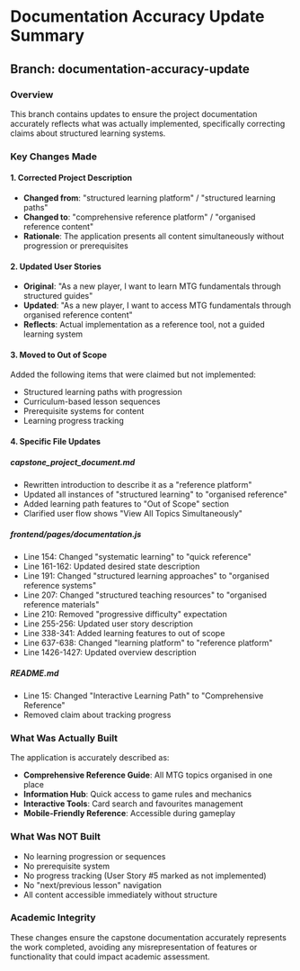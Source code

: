 # Documentation Accuracy Update Summary

## Branch: documentation-accuracy-update

### Overview
This branch contains updates to ensure the project documentation accurately reflects what was actually implemented, specifically correcting claims about structured learning systems.

### Key Changes Made

#### 1. Corrected Project Description
- **Changed from**: "structured learning platform" / "structured learning paths"
- **Changed to**: "comprehensive reference platform" / "organised reference content"
- **Rationale**: The application presents all content simultaneously without progression or prerequisites

#### 2. Updated User Stories
- **Original**: "As a new player, I want to learn MTG fundamentals through structured guides"
- **Updated**: "As a new player, I want to access MTG fundamentals through organised reference content"
- **Reflects**: Actual implementation as a reference tool, not a guided learning system

#### 3. Moved to Out of Scope
Added the following items that were claimed but not implemented:
- Structured learning paths with progression
- Curriculum-based lesson sequences
- Prerequisite systems for content
- Learning progress tracking

#### 4. Specific File Updates

##### capstone_project_document.md
- Rewritten introduction to describe it as a "reference platform"
- Updated all instances of "structured learning" to "organised reference"
- Added learning path features to "Out of Scope" section
- Clarified user flow shows "View All Topics Simultaneously"

##### frontend/pages/documentation.js
- Line 154: Changed "systematic learning" to "quick reference"
- Line 161-162: Updated desired state description
- Line 191: Changed "structured learning approaches" to "organised reference systems"
- Line 207: Changed "structured teaching resources" to "organised reference materials"
- Line 210: Removed "progressive difficulty" expectation
- Line 255-256: Updated user story description
- Line 338-341: Added learning features to out of scope
- Line 637-638: Changed "learning platform" to "reference platform"
- Line 1426-1427: Updated overview description

##### README.md
- Line 15: Changed "Interactive Learning Path" to "Comprehensive Reference"
- Removed claim about tracking progress

### What Was Actually Built
The application is accurately described as:
- **Comprehensive Reference Guide**: All MTG topics organised in one place
- **Information Hub**: Quick access to game rules and mechanics
- **Interactive Tools**: Card search and favourites management
- **Mobile-Friendly Reference**: Accessible during gameplay

### What Was NOT Built
- No learning progression or sequences
- No prerequisite system
- No progress tracking (User Story #5 marked as not implemented)
- No "next/previous lesson" navigation
- All content accessible immediately without structure

### Academic Integrity
These changes ensure the capstone documentation accurately represents the work completed, avoiding any misrepresentation of features or functionality that could impact academic assessment.